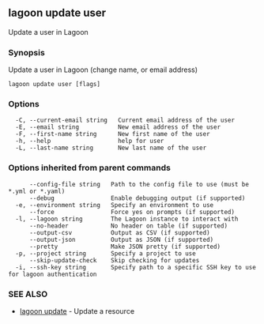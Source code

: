 ## lagoon update user

Update a user in Lagoon

### Synopsis

Update a user in Lagoon (change name, or email address)

```
lagoon update user [flags]
```

### Options

```
  -C, --current-email string   Current email address of the user
  -E, --email string           New email address of the user
  -F, --first-name string      New first name of the user
  -h, --help                   help for user
  -L, --last-name string       New last name of the user
```

### Options inherited from parent commands

```
      --config-file string   Path to the config file to use (must be *.yml or *.yaml)
      --debug                Enable debugging output (if supported)
  -e, --environment string   Specify an environment to use
      --force                Force yes on prompts (if supported)
  -l, --lagoon string        The Lagoon instance to interact with
      --no-header            No header on table (if supported)
      --output-csv           Output as CSV (if supported)
      --output-json          Output as JSON (if supported)
      --pretty               Make JSON pretty (if supported)
  -p, --project string       Specify a project to use
      --skip-update-check    Skip checking for updates
  -i, --ssh-key string       Specify path to a specific SSH key to use for lagoon authentication
```

### SEE ALSO

* [lagoon update](lagoon_update.md)	 - Update a resource


